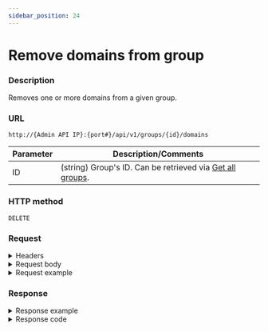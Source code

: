 ```yaml
---
sidebar_position: 24
---
```


# Remove domains from group

### Description

Removes one or more domains from a given group.

### URL

`http://{Admin API IP}:{port#}/api/v1/groups/{id}/domains`

| Parameter | Description/Comments |
| --- | --- |
| ID | (string) Group's ID. Can be retrieved via [Get all groups](./get-all-groups.md). |

### HTTP method

`DELETE`

### Request


<details>
<summary>Headers</summary>

Example header format:

`Authorization: Basic <authorization token returned from the login method>`

`Content-Type: application/json`

</details>

<details>
<summary>Request body</summary>

| Parameter | Description/Comments |
| --- | --- |
| Id | (string) Domain's id. Can be retrieved via [Get group's domains](./get-group-domains.md). |
</details>

<details>
<summary>Request example</summary>

```javascript
{
  "Domains": [
    {
      "Id": "5c966733-c496-486d-8b1a-963c13e9a103"
    },
    {
      "Id": "8cd12c8d-6d40-4dfd-89da-a8d8dde00575"
    },
  ]
}
```
</details>

### Response

<details>
<summary>Response example</summary>

```javascript
{
    "Errors": []
}
```
</details>

<details>
<summary>Response code</summary>

```javascript
200 OK
```
</details>